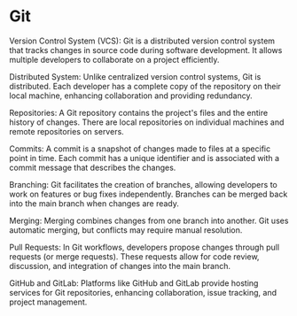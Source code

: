 # Git

Version Control System (VCS): Git is a distributed version control system that tracks changes in source code during software development. It allows multiple developers to collaborate on a project efficiently.

Distributed System: Unlike centralized version control systems, Git is distributed. Each developer has a complete copy of the repository on their local machine, enhancing collaboration and providing redundancy.

Repositories: A Git repository contains the project's files and the entire history of changes. There are local repositories on individual machines and remote repositories on servers.

Commits: A commit is a snapshot of changes made to files at a specific point in time. Each commit has a unique identifier and is associated with a commit message that describes the changes.

Branching: Git facilitates the creation of branches, allowing developers to work on features or bug fixes independently. Branches can be merged back into the main branch when changes are ready.

Merging: Merging combines changes from one branch into another. Git uses automatic merging, but conflicts may require manual resolution.

Pull Requests: In Git workflows, developers propose changes through pull requests (or merge requests). These requests allow for code review, discussion, and integration of changes into the main branch.

GitHub and GitLab: Platforms like GitHub and GitLab provide hosting services for Git repositories, enhancing collaboration, issue tracking, and project management.